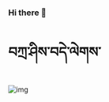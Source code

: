 ### Hi there 👋
# བཀྲ་ཤིས་བདེ་ལེགས་
![img](https://ivan-bucket-out-001.oss-cn-beijing.aliyuncs.com/out/006JcSA2gy1ggpdjtzb1gj31hc0u0aen.jpg)
